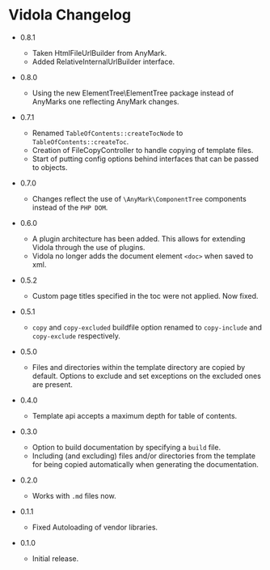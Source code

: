 Vidola Changelog
================

*	0.8.1

	*	Taken HtmlFileUrlBuilder from AnyMark.
	*	Added RelativeInternalUrlBuilder interface.

*	0.8.0

	*	Using the new ElementTree\ElementTree package instead of AnyMarks one
		reflecting AnyMark changes.

*	0.7.1

	*	Renamed `TableOfContents::createTocNode` to `TableOfContents::createToc`.
	*	Creation of FileCopyController to handle copying of template files.
	*	Start of putting config options behind interfaces that can be passed to
		objects.

*	0.7.0

	*	Changes reflect the use of `\AnyMark\ComponentTree` components instead
		of the `PHP DOM`.

*	0.6.0

	*	A plugin architecture has been added. This allows for extending
		Vidola through the use of plugins.
	*	Vidola no longer adds the document element `<doc>` when saved to xml.

*	0.5.2

	*	Custom page titles specified in the toc were not applied. Now fixed.

*	0.5.1

	*	`copy` and `copy-excluded` buildfile option renamed to
		`copy-include` and `copy-exclude` respectively.

*	0.5.0

	*	Files and directories within the template directory are
		copied by default. Options to exclude and set exceptions
		on the excluded ones are present.

*	0.4.0

	*	Template api accepts a maximum depth for table of contents.

*	0.3.0

	*	Option to build documentation by specifying a `build` file.
	*	Including (and excluding) files and/or directories from the
		template for being copied automatically when generating the
		documentation.

*	0.2.0

	*	Works with `.md` files now.

*	0.1.1

	*	Fixed Autoloading of vendor libraries.

*	0.1.0

	*	Initial release.